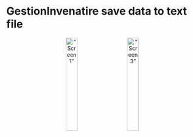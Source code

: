 # GestionInvenatire save data to text file

<p align="center">
<img alt=“Screen1” src="https://user-images.githubusercontent.com/35946656/184918652-bf0ec0c1-6ba3-4a44-b07d-4826e5eb0a3a.png" width="25%">
&nbsp; &nbsp; &nbsp; &nbsp;
  <img alt=“Screen3” src="https://user-images.githubusercontent.com/35946656/184918664-a4373ab6-85c6-4a8f-841e-41a555a72767.png" width="25%">
</p>
